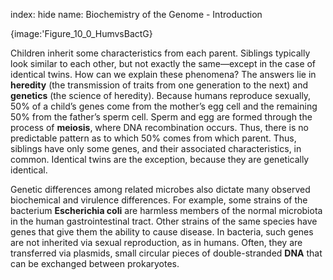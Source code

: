 index: hide
name: Biochemistry of the Genome - Introduction


{image:'Figure_10_0_HumvsBactG}
        

Children inherit some characteristics from each parent. Siblings typically look similar to each other, but not exactly the same—except in the case of identical twins. How can we explain these phenomena? The answers lie in  **heredity** (the transmission of traits from one generation to the next) and  **genetics** (the science of heredity). Because humans reproduce sexually, 50% of a child’s genes come from the mother’s egg cell and the remaining 50% from the father’s sperm cell. Sperm and egg are formed through the process of  **meiosis**, where DNA recombination occurs. Thus, there is no predictable pattern as to which 50% comes from which parent. Thus, siblings have only some genes, and their associated characteristics, in common. Identical twins are the exception, because they are genetically identical.

Genetic differences among related microbes also dictate many observed biochemical and virulence differences. For example, some strains of the bacterium  **Escherichia coli** are harmless members of the normal microbiota in the human gastrointestinal tract. Other strains of the same species have genes that give them the ability to cause disease. In bacteria, such genes are not inherited via sexual reproduction, as in humans. Often, they are transferred via plasmids, small circular pieces of double-stranded  **DNA** that can be exchanged between prokaryotes.
